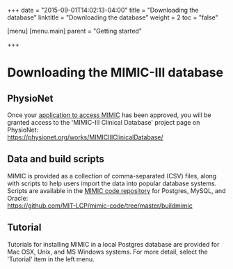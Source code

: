 +++
date = "2015-09-01T14:02:13-04:00"
title = "Downloading the database"
linktitle = "Downloading the database"
weight = 2
toc = "false"

[menu]
  [menu.main]
    parent = "Getting started"

+++

# Downloading the MIMIC-III database

## PhysioNet  

Once your [application to access MIMIC](http://mimic.physionet.org/gettingstarted/access/) has been approved, you will be granted access to the 'MIMIC-III Clinical Database' project page on PhysioNet:  
https://physionet.org/works/MIMICIIIClinicalDatabase/

## Data and build scripts

MIMIC is provided as a collection of comma-separated (CSV) files, along with scripts to help users import the data into popular database systems. Scripts are available in the [MIMIC code repository](https://github.com/MIT-LCP/mimic-code) for Postgres, MySQL, and Oracle:  
https://github.com/MIT-LCP/mimic-code/tree/master/buildmimic

## Tutorial  

Tutorials for installing MIMIC in a local Postgres database are provided for Mac OSX, Unix, and MS Windows systems. For more detail, select the 'Tutorial' item in the left menu.

